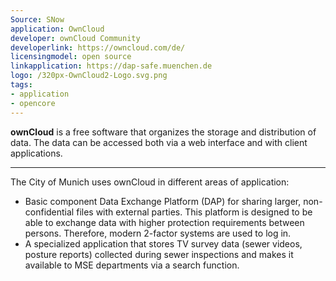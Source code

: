 ```yaml
---
Source: SNow
application: OwnCloud
developer: ownCloud Community
developerlink: https://owncloud.com/de/
licensingmodel: open source
linkapplication: https://dap-safe.muenchen.de
logo: /320px-OwnCloud2-Logo.svg.png
tags:
- application
- opencore
---
```

__ownCloud__ is a free software that organizes the storage and distribution of data.
The data can be accessed both via a web interface and with client applications. 


---

The City of Munich uses ownCloud in different areas of application:

* Basic component Data Exchange Platform (DAP) for sharing larger, non-confidential files with external parties.
This platform is designed to be able to exchange data with higher protection requirements between persons. Therefore, modern 2-factor systems are used to log in.
* A specialized application that stores TV survey data (sewer videos, posture reports) collected during sewer inspections and makes it available to MSE departments via a search function.

